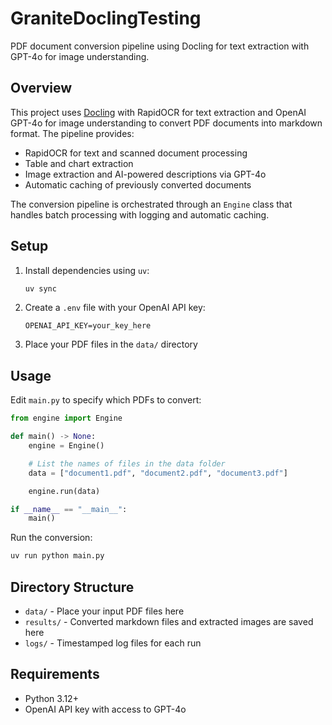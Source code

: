 # GraniteDoclingTesting

PDF document conversion pipeline using Docling for text extraction with GPT-4o for image understanding.

## Overview

This project uses [Docling](https://github.com/DS4SD/docling) with RapidOCR for text extraction and OpenAI GPT-4o for image understanding to convert PDF documents into markdown format. The pipeline provides:

- RapidOCR for text and scanned document processing
- Table and chart extraction
- Image extraction and AI-powered descriptions via GPT-4o
- Automatic caching of previously converted documents

The conversion pipeline is orchestrated through an `Engine` class that handles batch processing with logging and automatic caching.

## Setup

1. Install dependencies using `uv`:
   ```bash
   uv sync
   ```

2. Create a `.env` file with your OpenAI API key:
   ```
   OPENAI_API_KEY=your_key_here
   ```

3. Place your PDF files in the `data/` directory

## Usage

Edit `main.py` to specify which PDFs to convert:

```python
from engine import Engine

def main() -> None:
    engine = Engine()

    # List the names of files in the data folder
    data = ["document1.pdf", "document2.pdf", "document3.pdf"]

    engine.run(data)

if __name__ == "__main__":
    main()
```

Run the conversion:
```bash
uv run python main.py
```

## Directory Structure

- `data/` - Place your input PDF files here
- `results/` - Converted markdown files and extracted images are saved here
- `logs/` - Timestamped log files for each run

## Requirements

- Python 3.12+
- OpenAI API key with access to GPT-4o

